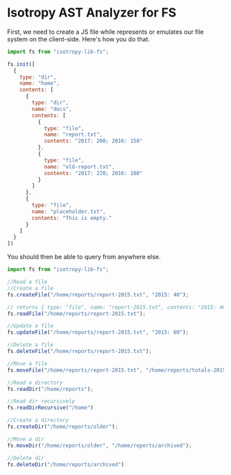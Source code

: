 Isotropy AST Analyzer for FS
============================

First, we need to create a JS file while represents or emulates our file system on the client-side.
Here's how you do that.

```javascript
import fs from "isotropy-lib-fs";

fs.init([
  {
    type: "dir",
    name: "home",
    contents: [
      {
        type: "dir",
        name: "docs",
        contents: [
          {
            type: "file",
            name: "report.txt",
            contents: "2017: 200; 2016: 150"
          },
          {
            type: "file",
            name: "old-report.txt",
            contents: "2017: 220; 2016: 100"
          }
        ]
      },
      {
        type: "file",
        name: "placeholder.txt",
        contents: "This is empty."
      }
    ]
  }
])
```

You should then be able to query from anywhere else.

```javascript
import fs from "isotropy-lib-fs";

//Read a file
//Create a file
fs.createFile("/home/reports/report-2015.txt", "2015: 40");

// returns { type: "file", name: "report-2015.txt", contents: "2015: 40" } 
fs.readFile("/home/reports/report-2015.txt");

//Update a file
fs.updateFile("/home/reports/report-2015.txt", "2015: 60");

//Delete a file
fs.deleteFile("/home/reports/report-2015.txt");

//Move a file
fs.moveFile("/home/reports/report-2015.txt", "/home/reports/totals-2015.txt")

//Read a directory
fs.readDir("/home/reports");

//Read dir recursively
fs.readDirRecursive("/home")

//Create a directory
fs.createDir("/home/reports/older");

//Move a dir
fs.moveDir("/home/reports/older", "/home/reports/archived");

//Delete dir
fs.deleteDir("/home/reports/archived")
```